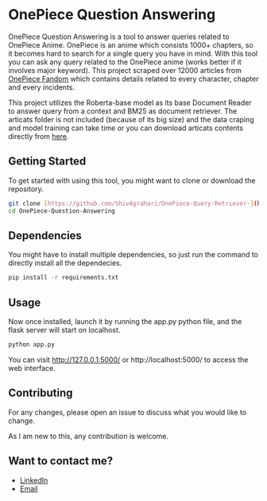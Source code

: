 # OnePiece Question Answering

OnePiece Question Answering is a tool to answer queries related to OnePiece Anime. OnePiece is an anime which consists 1000+ chapters, so it becomes hard to search for a single query you have in mind. With this tool you can ask any query related to the OnePiece anime (works better if it involves major keyword). This project scraped over 12000 articles from [OnePiece Fandom](https://onepiece.fandom.com/wiki/One_Piece_Wiki) which contains details related to every character, chapter and every incidents. 

This project utilizes the Roberta-base model as its base Document Reader to answer query from a context and BM25 as document retriever. The articats folder is not included (because of its big size) and the data craping and model training can take time or you can download articats contents directly from [here](https://drive.google.com/file/d/1x2XBfM-xugPHcDyH8K30yjKJ8BGDZVau/view?usp=drive_link).

## Getting Started

To get started with using this tool, you might want to clone or download the repository.

```bash
git clone [https://github.com/ShivAgrahari/OnePiece-Query-Retriever-](https://github.com/ShivAgrahari/OnePiece-Query-Retriever-)
cd OnePiece-Question-Answering
```

## Dependencies

You might have to install multiple dependencies, so just run the command to directly install all the dependecies.
```bash
pip install -r requirements.txt
```

## Usage

Now once installed, launch it by running the app.py python file, and the flask server will start on localhost.
```bash
python app.py
```

You can visit http://127.0.0.1:5000/ or http://localhost:5000/ to access the web interface.

## Contributing

For any changes, please open an issue 
to discuss what you would like to change.

As I am new to this, any contribution is welcome.

## Want to contact me? 
* [LinkedIn](https://www.linkedin.com/in/shiv-prakash-agrahari-001770229/) 
* [Email](shivprakashagrahari1024@gmail.com)
